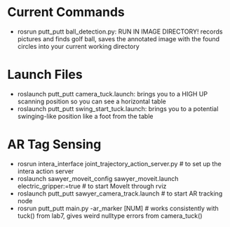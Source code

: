# Current Commands

- rosrun putt_putt ball_detection.py: RUN IN IMAGE DIRECTORY! records pictures and finds golf ball, saves the annotated image with the found circles into your current working directory

# Launch Files
- roslaunch putt_putt camera_tuck.launch: brings you to a HIGH UP scanning position so you can see a horizontal table
- roslaunch putt_putt swing_start_tuck.launch: brings you to a potential swinging-like position like a foot from the table

# AR Tag Sensing
- rosrun intera_interface joint_trajectory_action_server.py  # to set up the intera action server
- roslaunch sawyer_moveit_config sawyer_moveit.launch electric_gripper:=true # to start MoveIt through rviz
- roslaunch putt_putt sawyer_camera_track.launch # to start AR tracking node
- rosrun putt_putt main.py -ar_marker [NUM] # works consistently with tuck() from lab7, gives weird nulltype errors from camera_tuck()